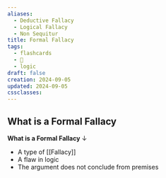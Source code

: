 ```yaml
---
aliases:
  - Deductive Fallacy
  - Logical Fallacy
  - Non Sequitur
title: Formal Fallacy
tags:
  - flashcards
  - 🌱
  - logic
draft: false
creation: 2024-09-05
updated: 2024-09-05
cssclasses: 
---
```

## What is a Formal Fallacy

**What is a Formal Fallacy**
↓
- A type of [[Fallacy]]
- A flaw in logic
- The argument does not conclude from premises
<!--SR:!2024-12-13,4,270-->